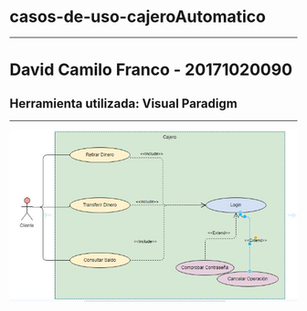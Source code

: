 # casos-de-uso-cajeroAutomatico


<hr>
 <h1 > David Camilo Franco - 20171020090 </h1>
 <h2> Herramienta utilizada: Visual Paradigm </h2>
<hr>
 <img src="https://github.com/git-general-ud/casos-de-uso-cajeroAutomatico/blob/master/casos-de-uso-(cajero-automatico).jpeg">
  
  
